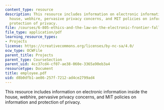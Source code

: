 ```yaml
---
content_type: resource
description: This resource includes information on electronic information inside the
  house, webhire, pervasive privacy concerns, and MIT policies on information and
  protection of privacy.
file: /courses/6-805-ethics-and-the-law-on-the-electronic-frontier-fall-2005/d8b0dfb1ae86257f7212ad4ce2799ad4_employee.pdf
file_type: application/pdf
learning_resource_types:
- Projects
license: https://creativecommons.org/licenses/by-nc-sa/4.0/
ocw_type: OCWFile
parent_title: Projects
parent_type: CourseSection
parent_uid: 4cc37cd4-cf07-ae38-060e-3365a90eb3a4
resourcetype: Document
title: employee.pdf
uid: d8b0dfb1-ae86-257f-7212-ad4ce2799ad4
---
```

This resource includes information on electronic information inside the house, webhire, pervasive privacy concerns, and MIT policies on information and protection of privacy.